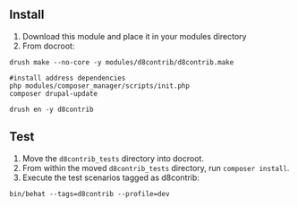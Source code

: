 ## Install

1. Download this module and place it in your modules directory
2. From docroot:

```
drush make --no-core -y modules/d8contrib/d8contrib.make

#install address dependencies
php modules/composer_manager/scripts/init.php
composer drupal-update

drush en -y d8contrib
```
## Test
1. Move the `d8contrib_tests` directory into docroot.
2. From within the moved `d8contrib_tests` directory, run `composer install`.
3. Execute the test scenarios tagged as d8contrib:

```
bin/behat --tags=d8contrib --profile=dev
```

